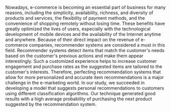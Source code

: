 Nowadays, e-commerce is becoming an essential part of business for many
reasons, including the simplicity, availability, richness, and diversity of
products and services, the flexibility of payment methods, and the convenience of
shopping remotely without losing time. These benefits have greatly optimized
the lives of users, especially with the technological development of mobile
devices and the availability of the Internet anytime and anywhere. Because of
their direct impact on the revenue of e-commerce companies, recommender
systems are considered a must in this field. Recommender systems detect
items that match the customer's needs based on the customer's previous
actions and make them appear interestingly. Such a customized experience
helps to increase customer engagement and purchase rates as the
suggested items are tailored to the customer's interests. Therefore, perfecting
recommendation systems that allow for more personalized and accurate item
recommendations is a major challenge in the e-marketing world. In our study,
we succeeded in developing a model that suggests personal recommendations
to customers using different classification algorithms. Our technique generated
good results with a high average probability of purchasing the next product
suggested by the recommendation system.
